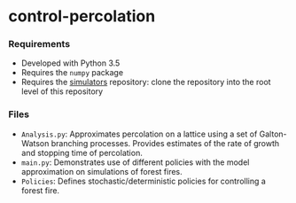 # control-percolation

### Requirements  
- Developed with Python 3.5
- Requires the `numpy` package
- Requires the [simulators](https://github.com/rhaksar/simulators) repository: clone the repository into the root level of this repository 

### Files
- `Analysis.py`: Approximates percolation on a lattice using a set of Galton-Watson branching processes. Provides estimates of the rate of growth and stopping time of percolation. 
- `main.py`: Demonstrates use of different policies with the model approximation on simulations of forest fires.
- `Policies`: Defines stochastic/deterministic policies for controlling a forest fire. 
